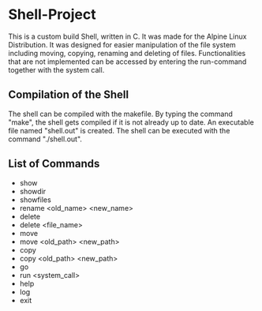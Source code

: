 # Shell-Project
This is a custom build Shell, written in C. It was made for the Alpine Linux Distribution. It was designed for easier manipulation of the file system 
including moving, copying, renaming and deleting of files. Functionalities that are not implemented can be accessed by entering the run-command together with the system call.

## Compilation of the Shell
The shell can be compiled with the makefile. By typing the command "make", the shell gets compiled if it is not already up to date.
An executable file named "shell.out" is created. The shell can be executed with the command "./shell.out".
## List of Commands
- show
- showdir
- showfiles
- rename <old_name> <new_name>
- delete
- delete <file_name>
- move
- move <old_path> <new_path>
- copy
- copy <old_path> <new_path>
- go
- run <system_call>
- help
- log
- exit